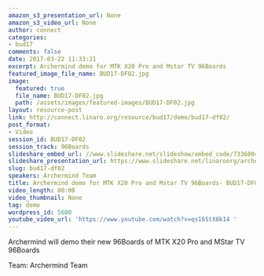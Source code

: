 ```yaml
---
amazon_s3_presentation_url: None
amazon_s3_video_url: None
author: connect
categories:
- bud17
comments: false
date: 2017-03-22 11:33:21
excerpt: Archermind demo for MTK X20 Pro and Mstar TV 96Boards
featured_image_file_name: BUD17-DF02.jpg
image:
  featured: true
  file_name: BUD17-DF02.jpg
  path: /assets/images/featured-images/BUD17-DF02.jpg
layout: resource-post
link: http://connect.linaro.org/resource/bud17/demo/bud17-df02/
post_format:
- Video
session_id: BUD17-DF02
session_track: 96Boards
slideshare_embed_url: //www.slideshare.net/slideshow/embed_code/73368041
slideshare_presentation_url: https://www.slideshare.net/linaroorg/archermind-demo-for-mtk-x20-pro-and-mstar-tv-96boards
slug: bud17-df02
speakers: Archermind Team
title: Archermind demo for MTK X20 Pro and Mstar TV 96Boards- BUD17-DF02
video_length: 00:00
video_thumbnail: None
tag: demo
wordpress_id: 5680
youtube_video_url: 'https://www.youtube.com/watch?v=qs16StX8k14 '
---
```


Archermind will demo their new 96Boards of MTK X20 Pro and MStar TV 96Boards

Team: Archermind Team